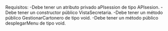 Requisitos:
-Debe tener un atributo privado aPIsession de tipo APIsesion.
-Debe tener un constructor público VistaSecretaria.
-Debe tener un método público GestionarCartonero de tipo void.
-Debe tener un método público desplegarMenu de tipo void.




